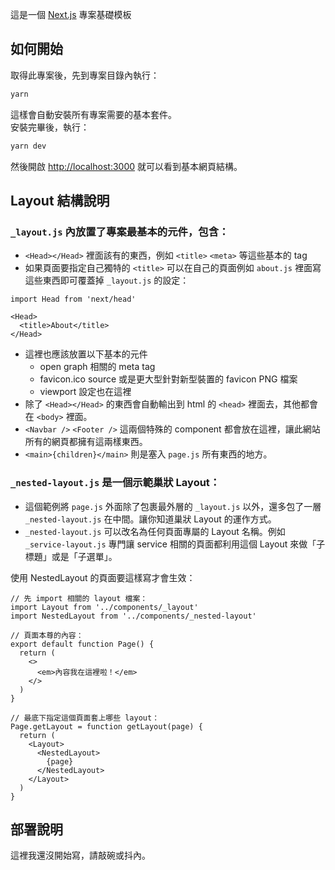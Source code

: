 這是一個 [Next.js](https://nextjs.org/) 專案基礎模板

## 如何開始

取得此專案後，先到專案目錄內執行：

```bash
yarn
```

這樣會自動安裝所有專案需要的基本套件。  
安裝完畢後，執行：

```bash
yarn dev
```

然後開啟 [http://localhost:3000](http://localhost:3000) 就可以看到基本網頁結構。

## Layout 結構說明

### `_layout.js` 內放置了專案最基本的元件，包含：

- `<Head></Head>` 裡面該有的東西，例如 `<title>` `<meta>` 等這些基本的 tag
- 如果頁面要指定自己獨特的 `<title>` 可以在自己的頁面例如 `about.js` 裡面寫這些東西即可覆蓋掉 `_layout.js` 的設定：

```tsx
import Head from 'next/head'

<Head>
  <title>About</title>
</Head>
```
- 這裡也應該放置以下基本的元件
  - open graph 相關的 meta tag
  - favicon.ico source 或是更大型針對新型裝置的 favicon PNG 檔案
  - viewport 設定也在這裡
- 除了 `<Head></Head>` 的東西會自動輸出到 html 的 `<head>` 裡面去，其他都會在 `<body>` 裡面。
- `<Navbar />` `<Footer />` 這兩個特殊的 component 都會放在這裡，讓此網站所有的網頁都擁有這兩樣東西。
- `<main>{children}</main>` 則是塞入 `page.js` 所有東西的地方。

### `_nested-layout.js` 是一個示範巢狀 Layout：

- 這個範例將 `page.js` 外面除了包裹最外層的 `_layout.js` 以外，還多包了一層 `_nested-layout.js` 在中間。讓你知道巢狀 Layout 的運作方式。
- `_nested-layout.js` 可以改名為任何頁面專屬的 Layout 名稱。例如 `_service-layout.js` 專門讓 service 相關的頁面都利用這個 Layout 來做「子標題」或是「子選單」。

使用 NestedLayout 的頁面要這樣寫才會生效：

```tsx
// 先 import 相關的 layout 檔案：
import Layout from '../components/_layout'
import NestedLayout from '../components/_nested-layout'

// 頁面本尊的內容：
export default function Page() {
  return (
    <>
      <em>內容我在這裡啦！</em>
    </>
  )
}

// 最底下指定這個頁面套上哪些 layout：
Page.getLayout = function getLayout(page) {
  return (
    <Layout>
      <NestedLayout>
        {page}
      </NestedLayout>
    </Layout>
  )
}
```

## 部署說明

這裡我還沒開始寫，請敲碗或抖內。
